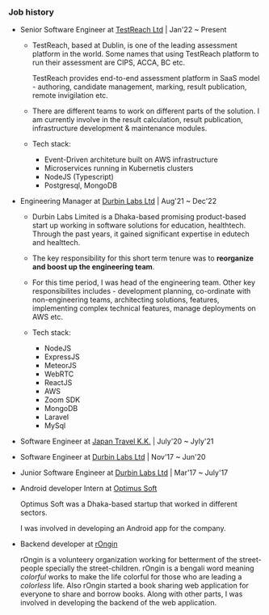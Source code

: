 ### Job history

- Senior Software Engineer at [TestReach Ltd](testreach.com) | Jan'22 ~ Present

  - TestReach, based at Dublin, is one of the leading assessment platform in the world. Some names that using TestReach platform to run their assessment are CIPS, ACCA, BC etc.

    TestReach provides end-to-end assessment platform in SaaS model - authoring, candidate management, marking, result publication, remote invigilation etc.

  - There are different teams to work on different parts of the solution. I am currently involve in the result calculation, result publication, infrastructure development & maintenance modules.

  - Tech stack:
    - Event-Driven architeture built on AWS infrastructure
    - Microservices running in Kubernetis clusters
    - NodeJS (Typescript)
    - Postgresql, MongoDB


- Engineering Manager at [Durbin Labs Ltd](durbinlabs.com) | Aug'21 ~ Dec'22

  - Durbin Labs Limited is a Dhaka-based promising product-based start up working in software solutions for education, healthtech. Through the past years, it gained significant expertise in edutech and healttech.

  - The key responsibility for this short term tenure was to **reorganize and boost up the engineering team**.

  - For this time period, I was head of the engineering team. Other key responsibilites includes - development planning, co-ordinate with non-engineering teams, architecting solutions, features, implementing complex technical features, manage deployments on AWS etc.

  - Tech stack:
    - NodeJS
    - ExpressJS
    - MeteorJS
    - WebRTC
    - ReactJS
    - AWS
    - Zoom SDK
    - MongoDB
    - Laravel
    - MySql

- Software Engineer at [Japan Travel K.K.](japantravel.co.jp) | July'20 ~ Jyly'21

- Software Engineer at [Durbin Labs Ltd](durbinlabs.com) | Nov'17 ~ Jun'20

- Junior Software Engineer at [Durbin Labs Ltd](durbinlabs.com) | Mar'17 ~ July'17


- Android developer Intern at [Optimus Soft]()

  Optimus Soft was a Dhaka-based startup that worked in different sectors.

  I was involved in developing an Android app for the company.

- Backend developer at [rOngin](rongin.com)

  rOngin is a volunteery organization working for betterment of the street-people specially the street-children.
  rOngin is a bengali word meaning *colorful* works to make the life colorful for those who are leading a *colorless* life.
  Also rOngin started a book sharing web application for everyone to share and borrow books. Along with other parts, I was involved in developing the backend of the web application.
